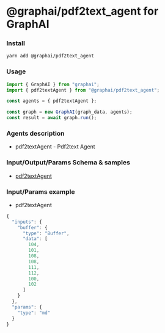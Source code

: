 
# @graphai/pdf2text_agent for GraphAI



### Install

```sh
yarn add @graphai/pdf2text_agent
```


### Usage

```typescript
import { GraphAI } from "graphai";
import { pdf2textAgent } from "@graphai/pdf2text_agent";

const agents = { pdf2textAgent };

const graph = new GraphAI(graph_data, agents);
const result = await graph.run();
```

### Agents description
- pdf2textAgent - Pdf2text Agent

### Input/Output/Params Schema & samples
 - [pdf2textAgent](https://github.com/receptron/graphai-agents/blob/main/docs/agentDocs/documents/pdf2textAgent.md)

### Input/Params example
 - pdf2textAgent

```typescript
{
  "inputs": {
    "buffer": {
      "type": "Buffer",
      "data": [
        104,
        101,
        108,
        108,
        111,
        112,
        100,
        102
      ]
    }
  },
  "params": {
    "type": "md"
  }
}
```










